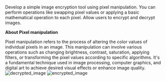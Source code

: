 Develop a simple image encryption tool using pixel manipulation. You can perform operations like swapping pixel values or applying a basic mathematical operation to each pixel. Allow users to encrypt and decrypt images.

**About Pixel manipulation**

Pixel manipulation refers to the process of altering the color values of individual pixels in an image. This manipulation can involve various operations such as changing brightness, contrast, saturation, applying filters, or transforming the pixel values according to specific algorithms. It's a fundamental technique used in image processing, computer graphics, and digital art to achieve desired visual effects or enhance image quality.
![decrypted_image](https://github.com/cadmostafijur/PRODIGY_CS_02/assets/104758273/7b5b8fc0-09f8-46c8-9cc3-675f81e4ca52)
![encrypted_image](https://github.com/cadmostafijur/PRODIGY_CS_02/assets/104758273/4e2b41e5-bfd0-4afb-bc48-082a4e3827c4)
